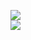 [![](https://img.shields.io/badge/Made%20With-Github%20Spray-lightgrey.svg?style=for-the-badge&logo=github)](https://github.com/Annihil/github-spray#20080)  
[![](https://i.imgur.com/2DrTn0Z.gif)](https://github.com/Annihil/github-spray)